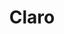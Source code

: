 ---
title: "Claro"
url: /ciudad-autonoma-de-buenos-aires/claro-avenida-corrientes/
shop: teléfono móvil
---